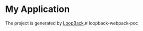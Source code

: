 # My Application

The project is generated by [LoopBack](http://loopback.io).# loopback-webpack-poc

